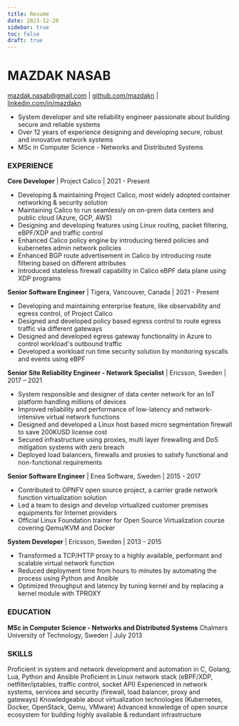 ```yaml
---
title: Resume
date: 2023-12-20
sidebar: true
toc: false
draft: true
---
```

# MAZDAK NASAB 
[mazdak.nasab@gmail.com](mailto:mazdak.nasab@gmail.com) | [github.com/mazdakn](https://github.com/mazdakn) | [linkedin.com/in/mazdakn](https://www.linkedin.com/in/mazdakn)

- System developer and site reliability engineer passionate about building secure and reliable systems
- Over 12 years of experience designing and developing secure, robust and innovative network systems
- MSc in Computer Science - Networks and Distributed Systems

### EXPERIENCE
**Core Developer** | Project Calico | 2021 - Present
- Developing & maintaining Project Calico, most widely adopted container networking & security solution
- Maintaining Calico to run seamlessly on on-prem data centers and public cloud (Azure, GCP, AWS)
- Designing and developing features using Linux routing, packet filtering, eBPF/XDP and traffic control
- Enhanced Calico policy engine by introducing tiered policies and kubernetes admin network policies
- Enhanced BGP route advertisement in Calico by introducing route filtering based on different attributes
- Introduced stateless firewall capability in Calico eBPF data plane using XDP programs

**Senior Software Engineer** | Tigera, Vancouver, Canada | 2021 - Present
- Developing and maintaining enterprise feature, like observability and egress control, of Project Calico
- Designed and developed policy based egress control to route egress traffic via different gateways
- Designed and developed egress gateway functionality in Azure to control workload's outbound traffic
- Developed a workload run time security solution by monitoring syscalls and events using eBPF

**Senior Site Reliability Engineer - Network Specialist** | Ericsson, Sweden | 2017 – 2021
- System responsible and designer of data center network for an IoT platform handling millions of devices
- Improved reliability and performance of low-latency and network-intensive virtual network functions
- Designed and developed a Linux host based micro segmentation firewall to save 200KUSD license cost
- Secured infrastructure using proxies, multi layer firewalling and DoS mitigation systems with zero breach
- Deployed load balancers, firewalls and proxies to satisfy functional and non-functional requirements

**Senior Software Engineer** | Enea Software, Sweden | 2015 - 2017
- Contributed to OPNFV open source project, a carrier grade network function virtualization solution
- Led a team to design and develop virtualized customer premises equipments for Internet providers
- Official Linux Foundation trainer for Open Source Virtualization course covering Qemu/KVM and Docker

**System Developer** | Ericsson, Sweden | 2013 - 2015
- Transformed a TCP/HTTP proxy to a highly available, performant and scalable virtual network function
- Reduced deployment time from hours to minutes by automating the process using Python and Ansible 
- Optimized throughput and latency by tuning kernel and by replacing a kernel module with TPROXY

### EDUCATION
**MSc in Computer Science - Networks and Distributed Systems**
Chalmers University of Technology, Sweden | July 2013

### SKILLS
Proficient in system and network development and automation in C, Golang, Lua, Python and Ansible
Proficient in Linux network stack (eBPF/XDP, netfilter/iptables, traffic control, socket API)
Experienced in network systems, services and security (firewall, load balancer, proxy and gateways)
Knowledgeable about virtualization technologies (Kubernetes, Docker, OpenStack, Qemu, VMware)
Advanced knowledge of open source ecosystem for building highly available & redundant  infrastructure

